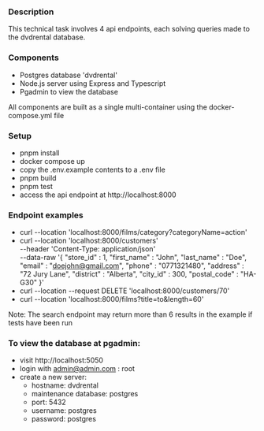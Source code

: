 ### Description
This technical task involves 4 api endpoints, each solving queries made to the dvdrental database. 

### Components
- Postgres database 'dvdrental' 
- Node.js server using Express and Typescript
- Pgadmin to view the database 

All components are built as a single multi-container using the docker-compose.yml file

### Setup 
- pnpm install
- docker compose up
- copy the .env.example contents to a .env file
- pnpm build
- pnpm test
- access the api endpoint at http://localhost:8000

### Endpoint examples
- curl --location 'localhost:8000/films/category?categoryName=action'
- curl --location 'localhost:8000/customers' \
  --header 'Content-Type: application/json' \
  --data-raw '{
    "store_id" : 1,
    "first_name" : "John",
    "last_name" : "Doe",
    "email" : "doejohn@gmail.com",
    "phone" : "0771321480",
    "address" : "72 Jury Lane",
    "district" : "Alberta",
    "city_id" : 300,
    "postal_code" : "HA-G30"
}'
- curl --location --request DELETE 'localhost:8000/customers/70'
- curl --location 'localhost:8000/films?title=to&length=60'


Note: The search endpoint may return more than 6 results in the example if tests have been run

### To view the database at pgadmin: 
- visit http://localhost:5050
- login with admin@admin.com : root
- create a new server:
     - hostname: dvdrental
     - maintenance database: postgres
     - port: 5432
     - username: postgres
     - password: postgres
 






   

